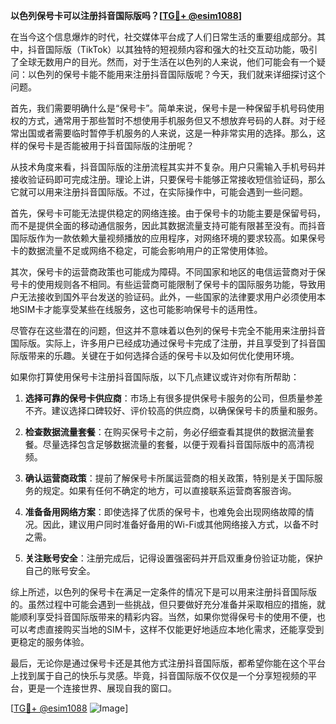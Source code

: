 **以色列保号卡可以注册抖音国际版吗？[[TG💪+ @esim1088](https://t.me/s/esim1088)]**

在当今这个信息爆炸的时代，社交媒体平台成了人们日常生活的重要组成部分。其中，抖音国际版（TikTok）以其独特的短视频内容和强大的社交互动功能，吸引了全球无数用户的目光。然而，对于生活在以色列的人来说，他们可能会有一个疑问：以色列的保号卡能不能用来注册抖音国际版呢？今天，我们就来详细探讨这个问题。

首先，我们需要明确什么是“保号卡”。简单来说，保号卡是一种保留手机号码使用权的方式，通常用于那些暂时不想使用手机服务但又不想放弃号码的人群。对于经常出国或者需要临时暂停手机服务的人来说，这是一种非常实用的选择。那么，这样的保号卡是否能被用于抖音国际版的注册呢？

从技术角度来看，抖音国际版的注册流程其实并不复杂。用户只需输入手机号码并接收验证码即可完成注册。理论上讲，只要保号卡能够正常接收短信验证码，那么它就可以用来注册抖音国际版。不过，在实际操作中，可能会遇到一些问题。

首先，保号卡可能无法提供稳定的网络连接。由于保号卡的功能主要是保留号码，而不是提供全面的移动通信服务，因此其数据流量支持可能有限甚至没有。而抖音国际版作为一款依赖大量视频播放的应用程序，对网络环境的要求较高。如果保号卡的数据流量不足或网络不稳定，可能会影响用户的正常使用体验。

其次，保号卡的运营商政策也可能成为障碍。不同国家和地区的电信运营商对于保号卡的使用规则各不相同。有些运营商可能限制了保号卡的国际服务功能，导致用户无法接收到国外平台发送的验证码。此外，一些国家的法律要求用户必须使用本地SIM卡才能享受某些在线服务，这也可能影响保号卡的适用性。

尽管存在这些潜在的问题，但这并不意味着以色列的保号卡完全不能用来注册抖音国际版。实际上，许多用户已经成功通过保号卡完成了注册，并且享受到了抖音国际版带来的乐趣。关键在于如何选择合适的保号卡以及如何优化使用环境。

如果你打算使用保号卡注册抖音国际版，以下几点建议或许对你有所帮助：

1. **选择可靠的保号卡供应商**：市场上有很多提供保号卡服务的公司，但质量参差不齐。建议选择口碑较好、评价较高的供应商，以确保保号卡的质量和服务。

2. **检查数据流量套餐**：在购买保号卡之前，务必仔细查看其提供的数据流量套餐。尽量选择包含足够数据流量的套餐，以便于观看抖音国际版中的高清视频。

3. **确认运营商政策**：提前了解保号卡所属运营商的相关政策，特别是关于国际服务的规定。如果有任何不确定的地方，可以直接联系运营商客服咨询。

4. **准备备用网络方案**：即使选择了优质的保号卡，也难免会出现网络故障的情况。因此，建议用户同时准备好备用的Wi-Fi或其他网络接入方式，以备不时之需。

5. **关注账号安全**：注册完成后，记得设置强密码并开启双重身份验证功能，保护自己的账号安全。

综上所述，以色列的保号卡在满足一定条件的情况下是可以用来注册抖音国际版的。虽然过程中可能会遇到一些挑战，但只要做好充分准备并采取相应的措施，就能顺利享受抖音国际版带来的精彩内容。当然，如果你觉得保号卡的使用不便，也可以考虑直接购买当地的SIM卡，这样不仅能更好地适应本地化需求，还能享受到更稳定的服务体验。

最后，无论你是通过保号卡还是其他方式注册抖音国际版，都希望你能在这个平台上找到属于自己的快乐与灵感。毕竟，抖音国际版不仅仅是一个分享短视频的平台，更是一个连接世界、展现自我的窗口。

[[TG💪+ @esim1088](https://t.me/s/esim1088) ![Image](https://i.postimg.cc/4NQfJmqS/Snipaste-2025-05-13-00-14-12.png)]